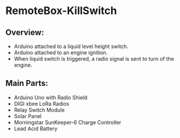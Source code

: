 # RemoteBox-KillSwitch

## Overview:
  * Arduino attached to a liquid level height switch.
  * Arduino attached to an engine ignition.
  * When liquid switch is triggered, a radio signal is sent to turn of the engine.

## Main Parts:
  * Arduino Uno with Radio Shield
  * DIGI xbee LoRa Radios
  * Relay Switch Module
  * Solar Panel
  * Morningstar SunKeeper-6 Charge Controller
  * Lead Acid Battery
